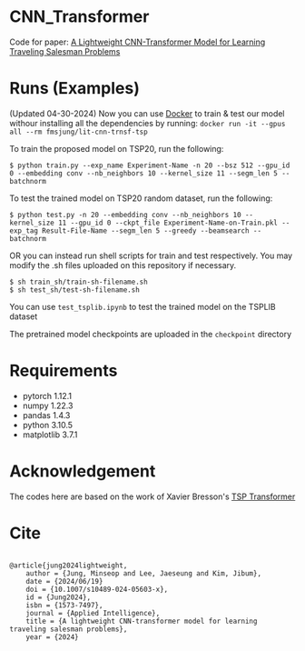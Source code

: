 # CNN_Transformer
Code for paper: [A Lightweight CNN-Transformer Model for Learning Traveling Salesman Problems](https://link.springer.com/article/10.1007/s10489-024-05603-x)

# Runs (Examples)
(Updated 04-30-2024) Now you can use [Docker](https://hub.docker.com/r/fmsjung/lit-cnn-trnsf-tsp) to train & test our model withour installing all the dependencies by running: ```docker run -it --gpus all --rm fmsjung/lit-cnn-trnsf-tsp```

To train the proposed model on TSP20, run the following:
```console
$ python train.py --exp_name Experiment-Name -n 20 --bsz 512 --gpu_id 0 --embedding conv --nb_neighbors 10 --kernel_size 11 --segm_len 5 --batchnorm
```
To test the trained model on TSP20 random dataset, run the following:
```console
$ python test.py -n 20 --embedding conv --nb_neighbors 10 --kernel_size 11 --gpu_id 0 --ckpt_file Experiment-Name-on-Train.pkl --exp_tag Result-File-Name --segm_len 5 --greedy --beamsearch --batchnorm
```
OR you can instead run shell scripts for train and test respectively. You may modify the .sh files uploaded on this repository if necessary.
```console
$ sh train_sh/train-sh-filename.sh
$ sh test_sh/test-sh-filename.sh
```
You can use `test_tsplib.ipynb` to test the trained model on the TSPLIB dataset

The pretrained model checkpoints are uploaded in the `checkpoint` directory
# Requirements
- pytorch 1.12.1
- numpy 1.22.3
- pandas 1.4.3
- python 3.10.5
- matplotlib 3.7.1

# Acknowledgement
The codes here are based on the work of Xavier Bresson's [TSP Transformer](https://github.com/xbresson/TSP_Transformer)

# Cite

```

@article{jung2024lightweight,
	author = {Jung, Minseop and Lee, Jaeseung and Kim, Jibum},
	date = {2024/06/19}
	doi = {10.1007/s10489-024-05603-x},
	id = {Jung2024},
	isbn = {1573-7497},
	journal = {Applied Intelligence},
	title = {A lightweight CNN-transformer model for learning traveling salesman problems},
	year = {2024}

```
